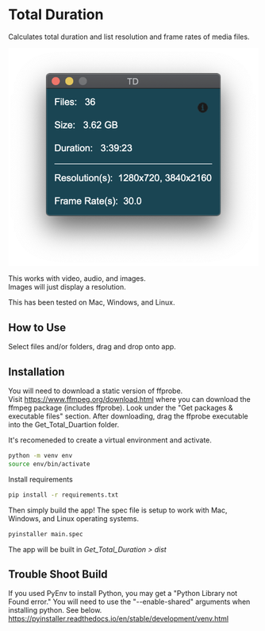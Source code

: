 # Total Duration 
Calculates total duration and list resolution and frame rates of media files. 

![ReadMe image](images/readme_img.png)

This works with video, audio, and images.  
Images will just display a resolution. 

This has been tested on Mac, Windows, and Linux.

## How to Use
Select files and/or folders, drag and drop onto app.


## Installation
You will need to download a static version of ffprobe.  
Visit https://www.ffmpeg.org/download.html where you can download the ffmpeg package (includes ffprobe). Look under the "Get packages & executable files" section. 
After downloading, drag the ffprobe executable into the Get_Total_Duartion folder.

It's recomeneded to create a virtual environment and activate.
```bash
python -m venv env
source env/bin/activate
```
Install requirements
```bash
pip install -r requirements.txt
```
Then simply build the app! The spec file is setup to work with Mac, Windows, and Linux operating systems. 
```bash
pyinstaller main.spec
```
The app will be built in *Get_Total_Duration > dist* 

## Trouble Shoot Build
If you used PyEnv to install Python, you may get a "Python Library not Found error."  You will need to use the "--enable-shared" arguments when installing python. See below.
https://pyinstaller.readthedocs.io/en/stable/development/venv.html